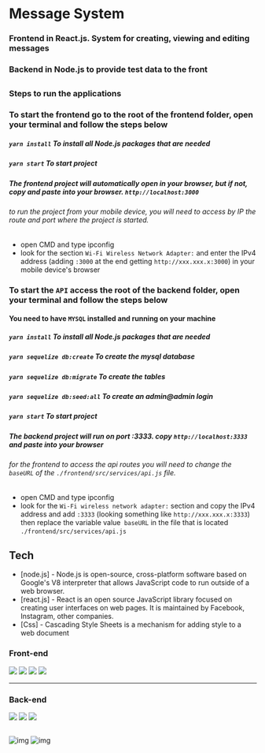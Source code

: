 # Message System
### Frontend in React.js. System for creating, viewing and editing messages
### Backend in Node.js to provide test data to the front
##
### Steps to run the applications

### To start the frontend go to the root of the frontend folder, open your terminal and follow the steps below

##### `yarn install` To install all Node.js packages that are needed
##### `yarn start` To start project
##### The frontend project will automatically open in your browser, but if not, copy and paste into your browser. `http://localhost:3000`
###### to run the project from your mobile device, you will need to access by IP the route and port where the project is started.
- open CMD and type ipconfig
- look for the section `Wi-Fi Wireless Network Adapter:` and enter the IPv4 address (adding `:3000` at the end
 getting `http://xxx.xxx.x:3000`) in your mobile device's browser
### To start the `API` access the root of the backend folder, open your terminal and follow the steps below

#### You need to have `MYSQL` installed and running on your machine
##### `yarn install` To install all Node.js packages that are needed
##### `yarn sequelize db:create` To create the mysql database
##### `yarn sequelize db:migrate` To create the tables
##### `yarn sequelize db:seed:all` To create an admin@admin login
##### `yarn start` To start project
##### The backend project will run on port :3333. copy `http://localhost:3333` and paste into your browser
###### for the frontend to access the api routes you will need to change the `baseURL` of the `./frontend/src/services/api.js` file.
- open CMD and type ipconfig
- look for the `Wi-Fi wireless network adapter:` section and copy the IPv4 address and add `:3333` (looking something like `http://xxx.xxx.x:3333`) then replace the variable value` baseURL` in the file that is located `./frontend/src/services/api.js`
## Tech
- [node.js] - Node.js is open-source, cross-platform software based on Google's V8 interpreter that allows JavaScript code to run outside of a web browser.
- [react.js] - React is an open source JavaScript library focused on creating user interfaces on web pages. It is maintained by Facebook, Instagram, other companies.
- [Css] - Cascading Style Sheets is a mechanism for adding style to a web document

<div>
  <div>
    <h3>Front-end</h3>
    <img src="https://img.shields.io/badge/JavaScript-323330?style=for-the-badge&logo=javascript&logoColor=F7DF1E">
    <img src="https://img.shields.io/badge/React-20232A?style=for-the-badge&logo=react&logoColor=61DAFB">
    <img src="https://img.shields.io/badge/HTML5-E34F26?style=for-the-badge&logo=html5&logoColor=white">
    <img src="https://img.shields.io/badge/CSS3-1572B6?style=for-the-badge&logo=css3&logoColor=white">
  </div>
  <hr>
  <div>
    <h3>Back-end</h3>
    <img src="https://img.shields.io/badge/Node.js-43853D?style=for-the-badge&logo=node.js&logoColor=white">
    <img src="https://img.shields.io/badge/Express.js-404D59?style=for-the-badge">
    <img src="https://img.shields.io/badge/JavaScript-323330?style=for-the-badge&logo=javascript&logoColor=F7DF1E">
  </div>
</div>

##

![img](https://i.imgur.com/JoE4cwM.jpg) ![img](https://i.imgur.com/hKqQYJx.jpg)


